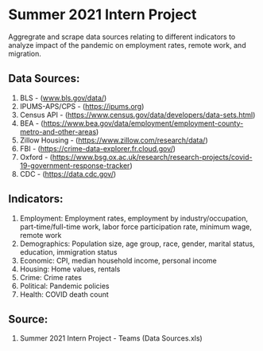 # Summer 2021 Intern Project
Aggregrate and scrape data sources relating to different indicators to analyze impact of the pandemic on employment rates, remote work, and migration.

## Data Sources:
1. BLS - (www.bls.gov/data/)
2. IPUMS-APS/CPS - (https://ipums.org)
3. Census API - (https://www.census.gov/data/developers/data-sets.html)
4. BEA - (https://www.bea.gov/data/employment/employment-county-metro-and-other-areas)
5. Zillow Housing - (https://www.zillow.com/research/data/)
6. FBI - (https://crime-data-explorer.fr.cloud.gov/)
7. Oxford - (https://www.bsg.ox.ac.uk/research/research-projects/covid-19-government-response-tracker) 
8. CDC - (https://data.cdc.gov/)

## Indicators:
1. Employment: Employment rates, employment by industry/occupation, part-time/full-time work, labor force participation rate, minimum wage, remote work
2. Demographics: Population size, age group, race, gender, marital status, education, immigration status
3. Economic: CPI, median household income, personal income
4. Housing: Home values, rentals
5. Crime: Crime rates
6. Political: Pandemic policies
7. Health: COVID death count

## Source: 
1. Summer 2021 Intern Project - Teams (Data Sources.xls)
